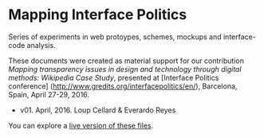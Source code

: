 # Mapping Interface Politics

Series of experiments in web protoypes, schemes, mockups and interface-code analysis. 

These documents were created as material support for our contribution *Mapping transparency issues in design and technology through digital methods: Wikipedia Case Study*, presented at [Interface Politics conference] (http://www.gredits.org/interfacepolitics/en/), Barcelona, Spain, April 27-29, 2016.

- v01. April, 2016. Loup Cellard & Everardo Reyes

You can explore a [live version of these files](http://ereyes.github.io/Mapping-Interface-Politics/).
